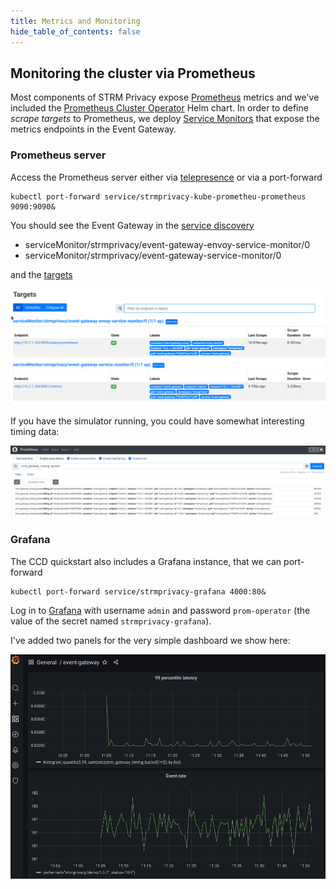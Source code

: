 ```yaml
---
title: Metrics and Monitoring
hide_table_of_contents: false
---
```


[prometheus]: https://prometheus.io/
[prom-helm]: https://github.com/prometheus-community/helm-charts
[prom-sm]: https://github.com/prometheus-community/helm-charts/blob/main/charts/kube-prometheus-stack/templates/prometheus-operator/servicemonitor.yaml
[telepresence]: https://www.telepresence.io/

## Monitoring the cluster via Prometheus
Most components of STRM Privacy expose [Prometheus][prometheus] metrics and we've included the [Prometheus Cluster
Operator][prom-helm] Helm chart. In order to define _scrape targets_ to Prometheus, we deploy  [Service
Monitors][prom-sm] that expose the metrics endpoints in the Event Gateway.

### Prometheus server
Access the Prometheus server either via [telepresence][telepresence] or via a port-forward

    kubectl port-forward service/strmprivacy-kube-prometheu-prometheus 9090:9090&

You should see the Event Gateway in the [service discovery](http://localhost:9090/service-discovery)

* serviceMonitor/strmprivacy/event-gateway-envoy-service-monitor/0
* serviceMonitor/strmprivacy/event-gateway-service-monitor/0

and the [targets](http://localhost:9090/targets)

![http://localhost:9090/targets](./images/prometheus-targets.png)

If you have the simulator running, you could have somewhat interesting timing data:

![latency-timing](./images/prometheus-timing-bucket.png)


### Grafana
The CCD quickstart also includes a Grafana instance, that we can port-forward

    kubectl port-forward service/strmprivacy-grafana 4000:80&

Log in to [Grafana](http://localhost:4000/dashboards) with username `admin` and password `prom-operator` (the value of
the secret named `strmprivacy-grafana`).

I've added two panels for the very simple dashboard we show here:

![grafana](./images/grafana.png)
